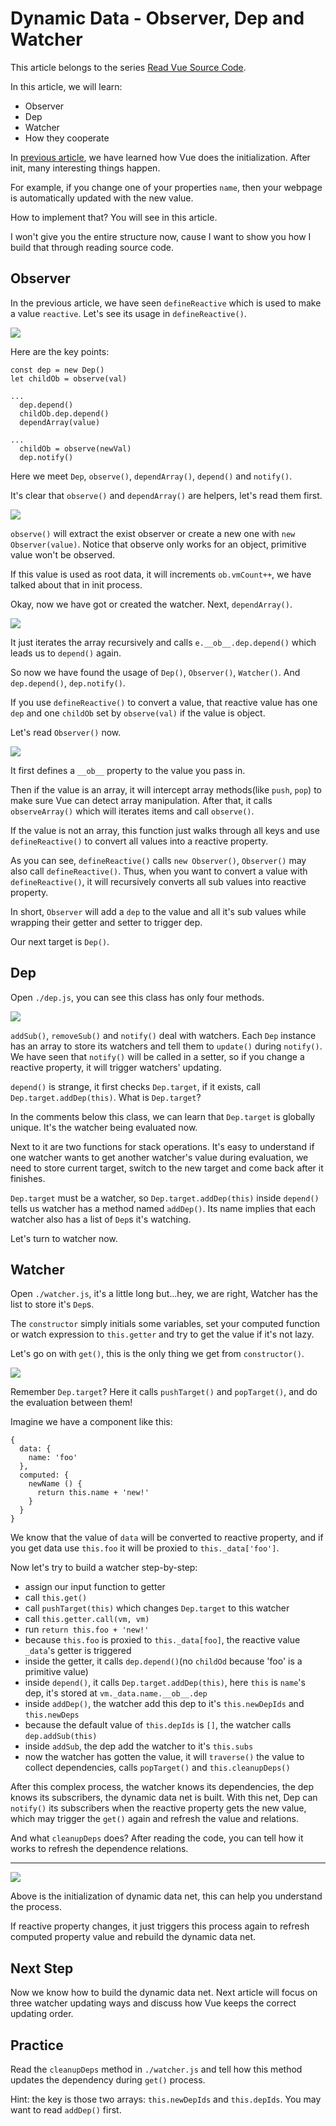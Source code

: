 # Dynamic Data - Observer, Dep and Watcher



This article belongs to the series [Read Vue Source Code](https://github.com/numbbbbb/read-vue-source-code).

In this article, we will learn:

- Observer
- Dep
- Watcher
- How they cooperate

In [previous article](https://github.com/numbbbbb/read-vue-source-code/blob/master/03-init-introduction.md), we have learned how Vue does the initialization. After init, many interesting things happen.

For example, if you change one of your properties `name`, then your webpage is automatically updated with the new value.

How to implement that? You will see in this article.

I won't give you the entire structure now, cause I want to show you how I build that through reading source code.

## Observer

In the previous article, we have seen `defineReactive` which is used to make a value `reactive`. Let's see its usage in `defineReactive()`.

![](http://i.imgur.com/1qHoCtG.jpg)

Here are the key points:

```
const dep = new Dep()
let childOb = observe(val)

...
  dep.depend()
  childOb.dep.depend()
  dependArray(value)
  
...
  childOb = observe(newVal)
  dep.notify()
```

Here we meet `Dep`, `observe()`, `dependArray()`, `depend()` and `notify()`.

It's clear that `observe()` and `dependArray()` are helpers, let's read them first.

![](http://i.imgur.com/p1TKC2S.jpg)

`observe()` will extract the exist observer or create a new one with `new Observer(value)`. Notice that observe only works for an object, primitive value won't be observed.

If this value is used as root data, it will increments `ob.vmCount++`, we have talked about that in init process.

Okay, now we have got or created the watcher. Next, `dependArray()`.

![](http://i.imgur.com/85sa8Gz.jpg)

It just iterates the array recursively and calls `e.__ob__.dep.depend()` which leads us to `depend()` again.

So now we have found the usage of `Dep()`, `Observer()`, `Watcher()`. And `dep.depend()`, `dep.notify()`.

If you use `defineReactive()` to convert a value, that reactive value has one `dep` and one `childOb` set by `observe(val)` if the value is object.

Let's read `Observer()` now.

![](http://i.imgur.com/YHSDSec.jpg)

It first defines a `__ob__` property to the value you pass in. 

Then if the value is an array, it will intercept array methods(like `push`, `pop`) to make sure Vue can detect array manipulation. After that, it calls `observeArray()` which will iterates items and call `observe()`.

If the value is not an array, this function just walks through all keys and use `defineReactive()` to convert all values into a reactive property.

As you can see, `defineReactive()` calls `new Observer()`, `Observer()` may also call `defineReactive()`. Thus, when you want to convert a value with `defineReactive()`, it will recursively converts all sub values into reactive property.

In short, `Observer` will add a `dep` to the value and all it's sub values while wrapping their getter and setter to trigger dep.

Our next target is `Dep()`.

## Dep

Open `./dep.js`, you can see this class has only four methods.

![](http://i.imgur.com/hEoe7In.jpg)

`addSub()`, `removeSub()` and `notify()` deal with watchers. Each `Dep` instance has an array to store its watchers and tell them to `update()` during `notify()`. We have seen that `notify()` will be called in a setter, so if you change a reactive property, it will trigger watchers' updating.

`depend()` is strange, it first checks `Dep.target`, if it exists, call `Dep.target.addDep(this)`. What is `Dep.target`?

In the comments below this class, we can learn that `Dep.target` is globally unique. It's the watcher being evaluated now.

Next to it are two functions for stack operations. It's easy to understand if one watcher wants to get another watcher's value during evaluation, we need to store current target, switch to the new target and come back after it finishes.

`Dep.target` must be a watcher, so `Dep.target.addDep(this)` inside `depend()` tells us watcher has a method named `addDep()`. Its name implies that each watcher also has a list of `Dep`s it's watching.

Let's turn to watcher now.

## Watcher

Open `./watcher.js`, it's a little long but...hey, we are right, Watcher has the list to store it's `Dep`s.

The `constructor` simply initials some variables, set your computed function or watch expression to `this.getter` and try to get the value if it's not lazy.

Let's go on with `get()`, this is the only thing we get from `constructor()`.

![](http://i.imgur.com/8bgITCW.jpg)

Remember `Dep.target`? Here it calls `pushTarget()` and `popTarget()`, and do the evaluation between them!

Imagine we have a component like this:

```
{
  data: {
    name: 'foo'
  },
  computed: {
    newName () {
      return this.name + 'new!'
    }
  }
}
```

We know that the value of `data` will be converted to reactive property, and if you get data use `this.foo` it will be proxied to `this._data['foo']`.

Now let's try to build a watcher step-by-step:

- assign our input function to getter
- call `this.get()`
- call `pushTarget(this)` which changes `Dep.target` to this watcher
- call `this.getter.call(vm, vm)`
- run `return this.foo + 'new!'`
- because `this.foo` is proxied to `this._data[foo]`, the reactive value `_data`'s getter is triggered
- inside the getter, it calls `dep.depend()`(no `childOd` because 'foo' is a primitive value)
- inside `depend()`, it calls `Dep.target.addDep(this)`, here `this` is `name`'s dep, it's stored at `vm._data.name.__ob__.dep`
- inside `addDep()`, the watcher add this dep to it's `this.newDepIds` and `this.newDeps`
- because the default value of `this.depIds` is `[]`, the watcher calls `dep.addSub(this)`
- inside `addSub`, the dep add the watcher to it's `this.subs`
- now the watcher has gotten the value, it will `traverse()` the value to collect dependencies, calls `popTarget()` and `this.cleanupDeps()`

After this complex process, the watcher knows its dependencies, the dep knows its subscribers, the dynamic data net is built. With this net, Dep can `notify()` its subscribers when the reactive property gets the new value, which may trigger the `get()` again and refresh the value and relations.

And what `cleanupDeps` does? After reading the code, you can tell how it works to refresh the dependence relations.

---

![](http://i.imgur.com/5BRYgfi.jpg)

Above is the initialization of dynamic data net, this can help you understand the process.

If reactive property changes, it just triggers this process again to refresh computed property value and rebuild the dynamic data net.

## Next Step

Now we know how to build the dynamic data net. Next article will focus on three watcher updating ways and discuss how Vue keeps the correct updating order.

## Practice

Read the `cleanupDeps` method in `./watcher.js` and tell how this method updates the dependency during `get()` process.

Hint: the key is those two arrays: `this.newDepIds` and `this.depIds`. You may want to read `addDep()` first.


